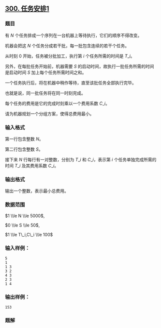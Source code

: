 ## [300\. 任务安排1](https://www.acwing.com/problem/content/302/)

### 题目

有 $N$ 个任务排成一个序列在一台机器上等待执行，它们的顺序不得改变。

机器会把这 $N$ 个任务分成若干批，每一批包含连续的若干个任务。

从时刻 $0$ 开始，任务被分批加工，执行第 $i$ 个任务所需的时间是 $T\_i$。

另外，在每批任务开始前，机器需要 $S$ 的启动时间，故执行一批任务所需的时间是启动时间 $S$ 加上每个任务所需时间之和。

一个任务执行后，将在机器中稍作等待，直至该批任务全部执行完毕。

也就是说，同一批任务将在同一时刻完成。

每个任务的费用是它的完成时刻乘以一个费用系数 $C\_i$。

请为机器规划一个分组方案，使得总费用最小。

### 输入格式

第一行包含整数 $N$。

第二行包含整数 $S$。

接下来 $N$ 行每行有一对整数，分别为 $T\_i$ 和 $C\_i$，表示第 $i$ 个任务单独完成所需的时间 $T\_i$ 及其费用系数 $C\_i$。

### 输出格式

输出一个整数，表示最小总费用。

### 数据范围

$1 \\le N \\le 5000$,

$0 \\le S \\le 50$,

$1 \\le T\_i,C\_i \\le 100$

### 输入样例：

```
5
1
1 3
3 2
4 3
2 3
1 4
```

### 输出样例：

```
153
```

### 题解

